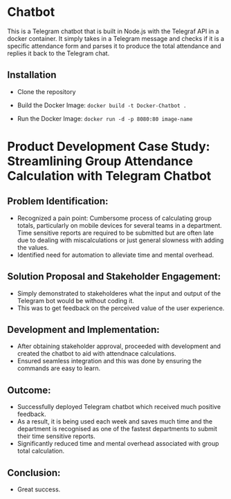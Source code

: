 # Chatbot

This is a Telegram chatbot that is built in Node.js with the Telegraf API in a docker container. It simply takes in a Telegram message and checks if it is a specific attendance form and parses it to produce the total attendance and replies it back to the Telegram chat.

## Installation
- Clone the repository
- Build the Docker Image: 
`docker build -t Docker-Chatbot .`

- Run the Docker Image:
`docker run -d -p 8080:80 image-name`

# Product Development Case Study: Streamlining Group Attendance Calculation with Telegram Chatbot

## Problem Identification:

* Recognized a pain point: Cumbersome process of calculating group totals, particularly on mobile devices for several teams in a department. Time sensitive reports are required to be submitted but are often late due to dealing with miscalculations or just general slowness with adding the values.
* Identified need for automation to alleviate time and mental overhead.

## Solution Proposal and Stakeholder Engagement:
* Simply demonstrated to stakeholderes what the input and output of the Telegram bot would be without coding it. 
* This was to get feedback on the perceived value of the user experience.

## Development and Implementation:

* After obtaining stakeholder approval, proceeded with development and created the chatbot to aid with attendnace calculations.
* Ensured seamless integration and this was done by ensuring the commands are easy to learn.

## Outcome:
* Successfully deployed Telegram chatbot which received much positive feedback.
* As a result, it is being used each week and saves much time and the department is recognised as one of the fastest departments to submit their time sensitive reports.
* Significantly reduced time and mental overhead associated with group total calculation.

## Conclusion:
* Great success.

